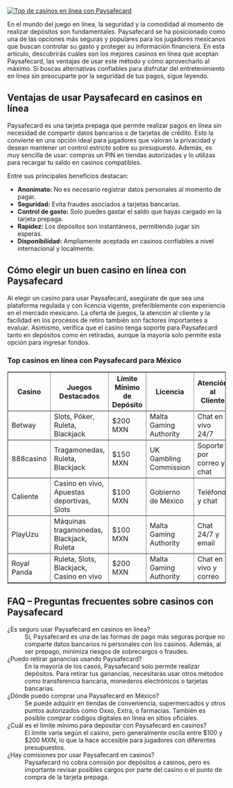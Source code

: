 [![Top de casinos en línea con Paysafecard](https://123-caf.pages.dev/gitsignup.png)](https://vrmoo.ru/Bt82HjjY)

<p>En el mundo del juego en línea, la seguridad y la comodidad al momento de realizar depósitos son fundamentales. Paysafecard se ha posicionado como una de las opciones más seguras y populares para los jugadores mexicanos que buscan controlar su gasto y proteger su información financiera. En esta artículo, descubrirás cuáles son los mejores casinos en línea que aceptan Paysafecard, las ventajas de usar este método y cómo aprovecharlo al máximo. Si buscas alternativas confiables para disfrutar del entretenimiento en línea sin preocuparte por la seguridad de tus pagos, sigue leyendo.</p>  <h2>Ventajas de usar Paysafecard en casinos en línea</h2> <p>Paysafecard es una tarjeta prepaga que permite realizar pagos en línea sin necesidad de compartir datos bancarios o de tarjetas de crédito. Esto la convierte en una opción ideal para jugadores que valoran la privacidad y desean mantener un control estricto sobre su presupuesto. Además, es muy sencilla de usar: compras un PIN en tiendas autorizadas y lo utilizas para recargar tu saldo en casinos compatibles.</p> <p>Entre sus principales beneficios destacan:</p> <ul> <li><strong>Anonimato:</strong> No es necesario registrar datos personales al momento de pagar.</li> <li><strong>Seguridad:</strong> Evita fraudes asociados a tarjetas bancarias.</li> <li><strong>Control de gasto:</strong> Solo puedes gastar el saldo que hayas cargado en la tarjeta prepaga.</li> <li><strong>Rapidez:</strong> Los depósitos son instantáneos, permitiendo jugar sin esperas.</li> <li><strong>Disponibilidad:</strong> Ampliamente aceptada en casinos confiables a nivel internacional y localmente.</li> </ul>  <h2>Cómo elegir un buen casino en línea con Paysafecard</h2> <p>Al elegir un casino para usar Paysafecard, asegúrate de que sea una plataforma regulada y con licencia vigente, preferiblemente con experiencia en el mercado mexicano. La oferta de juegos, la atención al cliente y la facilidad en los procesos de retiro también son factores importantes a evaluar. Asimismo, verifica que el casino tenga soporte para Paysafecard tanto en depósitos como en retiradas, aunque la mayoría solo permite esta opción para ingresar fondos.</p>  <h3>Top casinos en línea con Paysafecard para México</h3> <table border="1" cellpadding="8" cellspacing="0" style="border-collapse:collapse; width:100%;"> <thead> <tr> <th>Casino</th> <th>Juegos Destacados</th> <th>Límite Mínimo de Depósito</th> <th>Licencia</th> <th>Atención al Cliente</th> </tr> </thead> <tbody> <tr> <td>Betway</td> <td>Slots, Póker, Ruleta, Blackjack</td> <td>$200 MXN</td> <td>Malta Gaming Authority</td> <td>Chat en vivo 24/7</td> </tr> <tr> <td>888casino</td> <td>Tragamonedas, Ruleta, Blackjack</td> <td>$150 MXN</td> <td>UK Gambling Commission</td> <td>Soporte por correo y chat</td> </tr> <tr> <td>Caliente</td> <td>Casino en vivo, Apuestas deportivas, Slots</td> <td>$100 MXN</td> <td>Gobierno de México</td> <td>Teléfono y chat</td> </tr> <tr> <td>PlayUzu</td> <td>Máquinas tragamonedas, Blackjack, Ruleta</td> <td>$100 MXN</td> <td>Malta Gaming Authority</td> <td>Chat 24/7 y email</td> </tr> <tr> <td>Royal Panda</td> <td>Ruleta, Slots, Blackjack, Casino en vivo</td> <td>$200 MXN</td> <td>Malta Gaming Authority</td> <td>Chat en vivo y correo</td> </tr> </tbody> </table>  <h2>FAQ – Preguntas frecuentes sobre casinos con Paysafecard</h2> <dl> <dt>¿Es seguro usar Paysafecard en casinos en línea?</dt> <dd>Sí, Paysafecard es una de las formas de pago más seguras porque no comparte datos bancarios ni personales con los casinos. Además, al ser prepago, minimiza riesgos de sobrecargos o fraudes.</dd>  <dt>¿Puedo retirar ganancias usando Paysafecard?</dt> <dd>En la mayoría de los casos, Paysafecard solo permite realizar depósitos. Para retirar tus ganancias, necesitarás usar otros métodos como transferencia bancaria, monederos electrónicos o tarjetas bancarias.</dd>  <dt>¿Dónde puedo comprar una Paysafecard en México?</dt> <dd>Se puede adquirir en tiendas de conveniencia, supermercados y otros puntos autorizados como Oxxo, Extra, o farmacias. También es posible comprar códigos digitales en línea en sitios oficiales.</dd>  <dt>¿Cuál es el límite mínimo para depositar con Paysafecard en casinos?</dt> <dd>El límite varía según el casino, pero generalmente oscila entre $100 y $200 MXN, lo que la hace accesible para jugadores con diferentes presupuestos.</dd>  <dt>¿Hay comisiones por usar Paysafecard en casinos?</dt> <dd>Paysafecard no cobra comisión por depósitos a casinos, pero es importante revisar posibles cargos por parte del casino o el punto de compra de la tarjeta prepaga.</dd> </dl>
